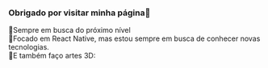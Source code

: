 



<h3>Obrigado por visitar minha página👋</h3>


🚀Sempre em busca do próximo nível</br>
🔭Focado em React Native, mas estou sempre em busca de conhecer novas tecnologias.</br>
🎨E também faço artes 3D:






